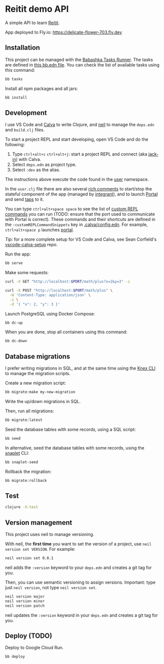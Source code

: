 # Reitit demo API

A simple API to learn [Reitit](https://github.com/metosin/reitit).

App deployed to Fly.io: https://delicate-flower-703.fly.dev

## Installation

This project can be managed with the [Babashka Tasks Runner](https://book.babashka.org/#tasks). The tasks are defined in [this bb.edn file](./bb.edn). You can check the list of available tasks using this command:

```sh
bb tasks
```

Install all npm packages and all jars:

```sh
bb install
```

## Development

I use VS Code and [Calva](https://calva.io/) to write Clojure, and [neil](https://github.com/babashka/neil) to manage the `deps.edn` and `build.clj` files.

To start a project REPL and start developing, open VS Code and do the following:

1. Type `ctrl+alt+c` `ctrl+alt+j`: start a project REPL and connect (aka [jack-in](https://calva.io/connect/)) with Calva.
1. Select `deps.edn` as project type.
1. Select `:dev` as the alias.

The instructions above execute the code found in the [user](./dev/user.clj) namespace.

In the `user.clj` file there are also several [rich comments](https://practical.li/clojure/clojure-cli/projects/rich-comments.html) to start/stop the stateful component of the app (managed by [integrant](https://github.com/weavejester/integrant)), and to launch [Portal](https://github.com/djblue/portal) and send [taps](https://clojuredocs.org/clojure.core/tap%3E) to it.

You can type `ctrl+alt+space space` to see the list of [custom REPL commands](https://calva.io/custom-commands/) you can run (TODO: ensure that the port used to communicate with Portal is correct). These commands and their shortcuts are defined in the `:customREPLCommandSnippets` key in [.calva/config.edn](.calva/config.edn). For example, `ctrl+alt+space p` launches [portal](https://github.com/djblue/portal).

*Tip*: for a more complete setup for VS Code and Calva, see Sean Corfield's [vscode-calva-setup](https://github.com/seancorfield/vscode-calva-setup) repo.

Run the app:

```sh
bb serve
```

Make some requests:

```sh
curl -X GET "http://localhost:$PORT/math/plus?x=2&y=3" -i
```

```sh
curl -X POST "http://localhost:$PORT/math/plus" \
  -H 'Content-Type: application/json' \
  -i \
  -d '{ "x": 2, "y": 3 }'
```

Launch PostgreSQL using Docker Compose:

```sh
bb dc-up
```

When you are done, stop all containers using this command:

```sh
bb dc-down
```

## Database migrations

I prefer writing migrations in SQL, and at the same time using the [Knex CLI](https://knexjs.org/guide/migrations.html) to manage the migration scripts.

Create a new migration script:

```sh
bb migrate:make my-new-migration
```

Write the up/down migrations in SQL.

Then, run all migrations:

```sh
bb migrate:latest
```

Seed the database tables with some records, using a SQL script:

```sh
bb seed
```

In alternative, seed the database tables with some records, using the [snaplet](https://www.snaplet.dev/) CLI:

```sh
bb snaplet-seed
```

Rollback the migration:

```sh
bb migrate:rollback
```

## Test

```sh
clojure -X:test
```

## Version management

This project uses neil to manage versioning.

With neil, the **first time** you want to set the version of a project, use `neil version set VERSION`. For example:

```sh
neil version set 0.0.1
```

neil adds the `:version` keyword to your `deps.edn` and creates a git tag for you.

Then, you can use semantic versioning to assign versions. Important: type just `neil version`, not type `neil version set`.

```sh
neil version major
neil version minor
neil version patch
```

neil updates the `:version` keyword in your `deps.edn` and creates a git tag for you.

## Deploy (TODO)

Deploy to Google Cloud Run.

```sh
bb deploy
```
